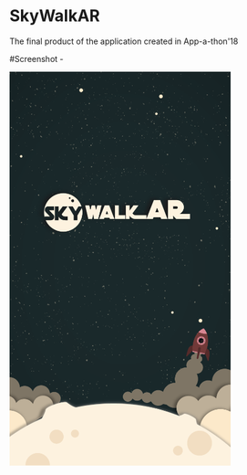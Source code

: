 # SkyWalkAR
The final product of the application created in App-a-thon'18

#Screenshot - 

![ScreenShot](https://github.com/GodsEye-07/SkyWalkAR/blob/master/Designs/splash.png)
